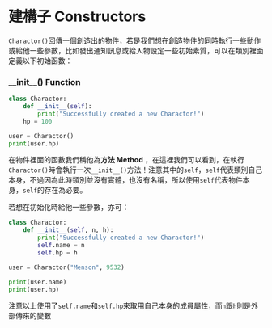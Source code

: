 # 建構子 Constructors

`Charactor()`回傳一個創造出的物件，若是我們想在創造物件的同時執行一些動作或給他一些參數，比如發出通知訊息或給人物設定一些初始素質，可以在類別裡面定義以下初始函數：

### \_\_init\_\_\(\) Function

```python
class Charactor:
    def __init__(self):
        print("Successfully created a new Charactor!")
    hp = 100

user = Charactor()
print(user.hp)
```

在物件裡面的函數我們稱他為**方法 Method** ，在這裡我們可以看到，在執行`Charactor()`時會執行一次`__init__()`方法！注意其中的`self`，`self`代表類別自己本身，不過因為此時類別並沒有實體，也沒有名稱，所以使用`self`代表物件本身，`self`的存在為必要。

若想在初始化時給他一些參數，亦可：

```python
class Charactor:
    def __init__(self, n, h):
        print("Successfully created a new Charactor!")
        self.name = n
        self.hp = h

user = Charactor("Menson", 9532)

print(user.name)
print(user.hp)
```

注意以上使用了`self.name`和`self.hp`來取用自己本身的成員屬性，而`n`跟`h`則是外部傳來的變數

